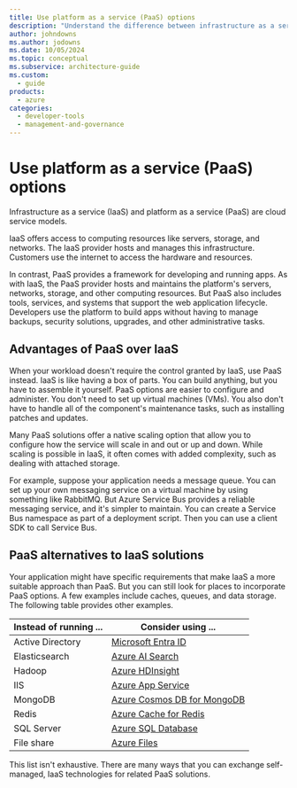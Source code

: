 ```yaml
---
title: Use platform as a service (PaaS) options
description: "Understand the difference between infrastructure as a service (IaaS) and platform as a service (PaaS). Learn how to swap IaaS components for PaaS solutions."
author: johndowns
ms.author: jodowns
ms.date: 10/05/2024
ms.topic: conceptual
ms.subservice: architecture-guide
ms.custom:
  - guide
products:
  - azure
categories:
  - developer-tools
  - management-and-governance
---
```


# Use platform as a service (PaaS) options

Infrastructure as a service (IaaS) and platform as a service (PaaS) are cloud service models.

IaaS offers access to computing resources like servers, storage, and networks. The IaaS provider hosts and manages this infrastructure. Customers use the internet to access the hardware and resources.

In contrast, PaaS provides a framework for developing and running apps. As with IaaS, the PaaS provider hosts and maintains the platform's servers, networks, storage, and other computing resources. But PaaS also includes tools, services, and systems that support the web application lifecycle. Developers use the platform to build apps without having to manage backups, security solutions, upgrades, and other administrative tasks.

## Advantages of PaaS over IaaS

When your workload doesn't require the control granted by IaaS, use PaaS instead. IaaS is like having a box of parts. You can build anything, but you have to assemble it yourself. PaaS options are easier to configure and administer. You don't need to set up virtual machines (VMs). You also don't have to handle all of the component's maintenance tasks, such as installing patches and updates.

Many PaaS solutions offer a native scaling option that allow you to configure how the service will scale in and out or up and down. While scaling is possible in IaaS, it often comes with added complexity, such as dealing with attached storage.

For example, suppose your application needs a message queue. You can set up your own messaging service on a virtual machine by using something like RabbitMQ. But Azure Service Bus provides a reliable messaging service, and it's simpler to maintain. You can create a Service Bus namespace as part of a deployment script. Then you can use a client SDK to call Service Bus.

## PaaS alternatives to IaaS solutions

Your application might have specific requirements that make IaaS a more suitable approach than PaaS. But you can still look for places to incorporate PaaS options. A few examples include caches, queues, and data storage. The following table provides other examples.

| Instead of running ... | Consider using ... |
|-----------------------|-------------|
| Active Directory | [Microsoft Entra ID](/entra/fundamentals/whatis) |
| Elasticsearch | [Azure AI Search](/azure/search/search-what-is-azure-search) |
| Hadoop | [Azure HDInsight](/azure/hdinsight/hdinsight-overview) |
| IIS | [Azure App Service](/azure/app-service/overview) |
| MongoDB | [Azure Cosmos DB for MongoDB](/azure/cosmos-db/mongodb/introduction) |
| Redis | [Azure Cache for Redis](/azure/azure-cache-for-redis/cache-overview) |
| SQL Server | [Azure SQL Database](/azure/azure-sql/database/sql-database-paas-overview) |
| File share | [Azure Files](/azure/storage/files/storage-files-introduction) |

This list isn't exhaustive. There are many ways that you can exchange self-managed, IaaS technologies for related PaaS solutions.
